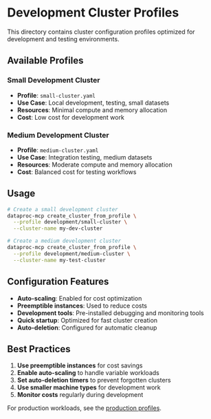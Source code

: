 # Development Cluster Profiles

This directory contains cluster configuration profiles optimized for development and testing environments.

## Available Profiles

### Small Development Cluster
- **Profile**: `small-cluster.yaml`
- **Use Case**: Local development, testing, small datasets
- **Resources**: Minimal compute and memory allocation
- **Cost**: Low cost for development work

### Medium Development Cluster  
- **Profile**: `medium-cluster.yaml`
- **Use Case**: Integration testing, medium datasets
- **Resources**: Moderate compute and memory allocation
- **Cost**: Balanced cost for testing workflows

## Usage

```bash
# Create a small development cluster
dataproc-mcp create_cluster_from_profile \
  --profile development/small-cluster \
  --cluster-name my-dev-cluster

# Create a medium development cluster
dataproc-mcp create_cluster_from_profile \
  --profile development/medium-cluster \
  --cluster-name my-test-cluster
```

## Configuration Features

- **Auto-scaling**: Enabled for cost optimization
- **Preemptible instances**: Used to reduce costs
- **Development tools**: Pre-installed debugging and monitoring tools
- **Quick startup**: Optimized for fast cluster creation
- **Auto-deletion**: Configured for automatic cleanup

## Best Practices

1. **Use preemptible instances** for cost savings
2. **Enable auto-scaling** to handle variable workloads
3. **Set auto-deletion timers** to prevent forgotten clusters
4. **Use smaller machine types** for development work
5. **Monitor costs** regularly during development

For production workloads, see the [production profiles](../production/).